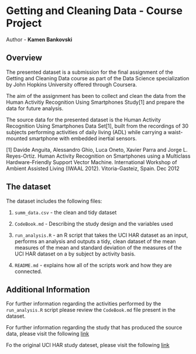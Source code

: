 # Getting and Cleaning Data - Course Project

Author - **Kamen Bankovski**

## Overview

The presented dataset is a submission for the final assignment of the 
Getting and Cleaning Data course as part of the Data Science specialization
by John Hopkins University offered through Coursera.

The aim of the assignment has been to collect and clean the data from the Human Activitiy Recognition Using Smartphones Study[1] and prepare the data for future analysis.

The source data for the presented dataset is the Human Activity Recognition Using Smartphones Data Set[1], built from the recordings of 30 subjects performing activities of daily living (ADL) while carrying a waist-mounted smartphone with embedded inertial sensors.

[1] Davide Anguita, Alessandro Ghio, Luca Oneto, Xavier Parra and Jorge L. Reyes-Ortiz. Human Activity Recognition on Smartphones using a Multiclass Hardware-Friendly Support Vector Machine. International Workshop of Ambient Assisted Living (IWAAL 2012). Vitoria-Gasteiz, Spain. Dec 2012


## The dataset

The dataset includes the following files:

1. `summ_data.csv` - the clean and tidy dataset

2. `CodeBook.md` - Describing the study design and the variables used

3. `run_analysis.R` - an R script that takes the UCI HAR dataset as an input,              performs an analysis and outputs a tidy, clean dataset of the mean measures of          the mean and standard deviation of the measures of the UCI HAR dataset on a by          subject by activity basis. 

4. `README.md` - explains how all of the scripts work and how they are connected.

## Additional Information

For further information regarding the activities performed by the `run_analysis.R` script please review the `CodeBook.md` file present in the dataset. 

For further information regarding the study that has produced the source data, please visit the following [link](http://archive.ics.uci.edu/ml/datasets/Human+Activity+Recognition+Using+Smartphones)

Fo the original UCI HAR study dateset, please visit the following [link](https://d396qusza40orc.cloudfront.net/getdata%2Fprojectfiles%2FUCI%20HAR%20Dataset.zip)


